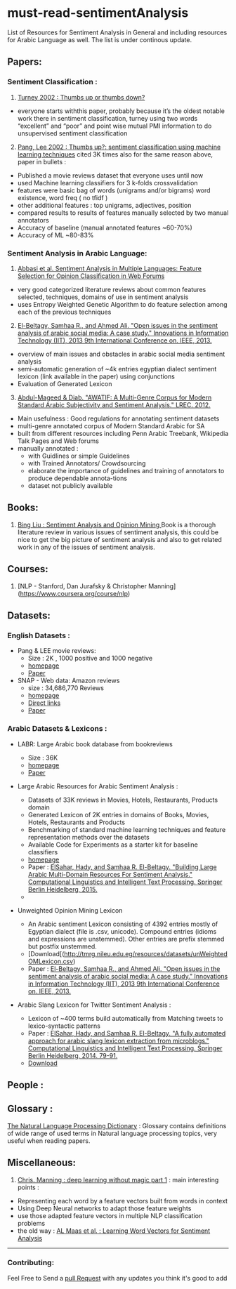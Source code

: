 # must-read-sentimentAnalysis
List of Resources for Sentiment Analysis in General and including resources for Arabic Language as well.
The list is under continous update.

## Papers:
### Sentiment Classification : 
1.  [Turney 2002 : Thumbs up or thumbs down?](http://dl.acm.org/citation.cfm?id=1073153)
  - everyone starts withthis paper, probably because it’s the oldest notable work there in sentiment classification,
  turney using two words “excellent” and “poor” and point wise mutual PMI information to do unsupervised sentiment classification 
2. [Pang, Lee 2002 : Thumbs up?: sentiment classification using machine learning techniques](http://dl.acm.org/citation.cfm?id=1118704)
cited 3K times also for the same reason above, paper in bullets : 
  - Published a movie reviews dataset that everyone uses until now 
  - used Machine learning classifiers for  3 k-folds crossvalidation
  - features were basic bag of words (unigrams and/or bigrams) word existence, word freq ( no tfidf )
  - other additional features : top unigrams, adjectives, position
  - compared results to results of features manually selected by two manual annotators 
  - Accuracy of baseline (manual annotated features ~60-70%) 
  - Accuracy of ML ~80-83%

### Sentiment Analysis in Arabic Language:
1. [Abbasi et al. Sentiment Analysis in Multiple Languages: Feature Selection for Opinion Classification in Web Forums](http://128.196.40.18/intranet/papers/AhmedAbbasi_SentimentTOIS.pdf) 
  - very good categorized literature reviews about common features selected, techniques, domains of use in sentiment analysis
  - uses Entropy Weighted Genetic Algorithm to do feature selection among each of the previous techniques
2. [El-Beltagy, Samhaa R., and Ahmed Ali. "Open issues in the sentiment analysis of arabic social media: A case study." Innovations in Information Technology (IIT), 2013 9th International Conference on. IEEE, 2013.](http://tmrg.nileu.edu.eg/resources/publications/Samhaa_OpenIssuesintheSentiment_IIT2013.pdf)
  - overview of main issues and obstacles in arabic social media sentiment analysis 
  - semi-automatic generation of ~4k entries egyptian dialect sentiment lexicon (link available in the paper) using  conjunctions 
  - Evaluation of Generated Lexicon
3. [Abdul-Mageed & Diab. "AWATIF: A Multi-Genre Corpus for Modern Standard Arabic Subjectivity and Sentiment Analysis." LREC. 2012.](http://citeseerx.ist.psu.edu/viewdoc/download?doi=10.1.1.383.4662&rep=rep1&type=pdf)
  - Main usefulness : Good regulations for annotating sentiment datasets 
  - multi-genre annotated corpus of Modern Standard Arabic for SA
  - built from different resources including Penn Arabic Treebank, Wikipedia Talk Pages and Web forums
  - manually annotated :
    - with Guidlines or simple Guidelines
    - with Trained Annotators/ Crowdsourcing 
    - elaborate the importance of guidelines and training of annotators to produce dependable annota-tions
    - dataset not publicly available

## Books:

1.  [Bing Liu : Sentiment Analysis and Opinion Mining ](http://www.cs.uic.edu/~liub/FBS/SentimentAnalysis-and-OpinionMining.pdf) 
Book is a thorough literature review in various issues of sentiment analysis, this could be nice to get the big picture of sentiment analysis and also to  get related work in any of the issues of sentiment analysis.


## Courses:

1. [NLP - Stanford,  Dan Jurafsky & Christopher Manning] (https://www.coursera.org/course/nlp)


## Datasets:
### English Datasets : 
- Pang & LEE movie reviews:
  - Size : 2K , 1000 positive and 1000 negative
  - [homepage](http://www.cs.cornell.edu/people/pabo/movie-review-data/)
  - [Paper](http://www.cs.cornell.edu/home/llee/papers/sentiment.pdf)
- SNAP - Web data: Amazon reviews
  -  size : 34,686,770 Reviews 
  -  [homepage](http://snap.stanford.edu/data/web-Amazon.html)
  -  [Direct links](http://snap.stanford.edu/data/amazon/)
  -  [Paper](http://i.stanford.edu/~julian/pdfs/recsys13.pdf)

### Arabic Datasets & Lexicons :
- LABR: Large Arabic book database from bookreviews
  - Size : 36K
  - [homepage](http://www.mohamedaly.info/datasets/labr)
  - [Paper](http://www.aclweb.org/anthology/P13-2088)

- Large Arabic Resources for Arabic Sentiment Analysis :
  - Datasets of 33K reviews in Movies, Hotels, Restaurants, Products domain 
  - Generated Lexicon of 2K entries in domains of Books, Movies, Hotels, Restaurants and Products
  - Benchmarking of standard machine learning techniques and feature representation methods over the datasets
  - Available Code for Experiments as a starter kit for baseline classifiers
  - [homepage](https://github.com/hadyelsahar/large-arabic-sentiment-analysis-resouces)
  - Paper : [ElSahar, Hady, and Samhaa R. El-Beltagy. "Building Large Arabic Multi-Domain Resources For Sentiment Analysis." Computational Linguistics and Intelligent Text Processing. Springer Berlin Heidelberg, 2015.](https://www.dropbox.com/s/993lf5jj0oooq4b/Paper%201%20-%20Building%20Large%20Arabic%20Resources%20for%20Sentiment%20Analysis.pdf?dl=0)
  - 
  
- Unweighted Opinion Mining Lexicon
  - An Arabic sentiment Lexicon consisting of 4392 entries mostly of Egyptian dialect (file is .csv, unicode). Compound entries (idioms and expressions are unstemmed). Other entries are prefix stemmed but postfix unstemmed.
  - [Download[(http://tmrg.nileu.edu.eg/resources/datasets/unWeightedOMLexicon.csv)
  - Paper : [El-Beltagy, Samhaa R., and Ahmed Ali. "Open issues in the sentiment analysis of arabic social media: A case study." Innovations in Information Technology (IIT), 2013 9th International Conference on. IEEE, 2013.](http://tmrg.nileu.edu.eg/resources/publications/Samhaa_OpenIssuesintheSentiment_IIT2013.pdf)
- Arabic Slang Lexicon for Twitter Sentiment Analysis :
  - Lexicon of ~400 terms build automatically from Matching tweets to lexico-syntactic patterns
  - Paper : [ElSahar, Hady, and Samhaa R. El-Beltagy. "A fully automated approach for arabic slang lexicon extraction from microblogs." Computational Linguistics and Intelligent Text Processing. Springer Berlin Heidelberg, 2014. 79-91.](https://www.dropbox.com/s/xbuavbdgok54er1/Elsahar%20Elbeltagy%20automatic%20lexicon%20extraction%20from%20microblogs%20.pdf?dl=0)
  - [Download](https://github.com/hadyelsahar/must-read-sentimentAnalysis/blob/master/resources/slang-lexicon.csv)


## People : 

## Glossary :
[The Natural Language Processing Dictionary](www.cse.unsw.edu.au/~billw/nlpdict.html) : Glossary contains definitions of wide range of used terms in Natural language processing topics, very useful when reading papers.

## Miscellaneous:
1. [Chris. Manning : deep learning without magic part 1](http://techtalks.tv/talks/deep-learning-for-nlp-without-magic-part-1/58414/) : 
  main interesting points : 
  - Representing each word by a feature vectors built from words in context
  - Using Deep Neural networks to adapt those feature weights 
  - use those adapted feature vectors in multiple NLP classification problems
  - the old way : [AL Maas et al. : Learning Word Vectors for Sentiment Analysis](http://ai.stanford.edu/~ang/papers/acl11-WordVectorsSentimentAnalysis.pdf)


-----
### Contributing:
Feel Free to Send a [pull Request](https://help.github.com/articles/using-pull-requests/) with any updates you think it's good to add 
